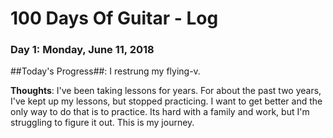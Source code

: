 # 100 Days Of Guitar - Log

### Day 1: Monday, June 11, 2018

##Today's Progress##:  I restrung my flying-v.

**Thoughts**:  I've been taking lessons for years.  For about the past two years, I've kept up my lessons, but stopped practicing.  I want to get better and the only way to do that is to practice.  Its hard with a family and work, but I'm struggling to figure it out.  This is my journey.

